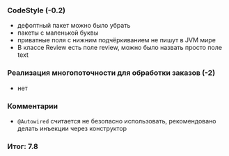 ### CodeStyle (-0.2)
- дефолтный пакет можно было убрать 
- пакеты с маленькой буквы
- приватные поля с нижним подчёркиванием не пишут в JVM мире
- В классе Review есть поле review, можно было назвать просто поле text

### Реализация многопоточности для обработки заказов (-2)
 - нет

### Комментарии
- `@Autowired` считается не безопасно использовать, рекомендовано делать инъекции через конструктор

### Итог: 7.8